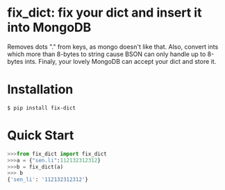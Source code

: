 # fix_dict: fix your dict and insert it into MongoDB

Removes dots "." from keys, as mongo doesn't like that.
Also, convert ints which more than 8-bytes  to string cause BSON can only handle up to 8-bytes ints.
Finaly, your lovely MongoDB can accept your dict and store it.

#  Installation
```
$ pip install fix-dict
```
# Quick Start
```python
>>>from fix_dict import fix_dict
>>>a = {"sen.li":112132312312}
>>>b = fix_dict(a)
>>> b
{'sen_li': '112132312312'}
```

